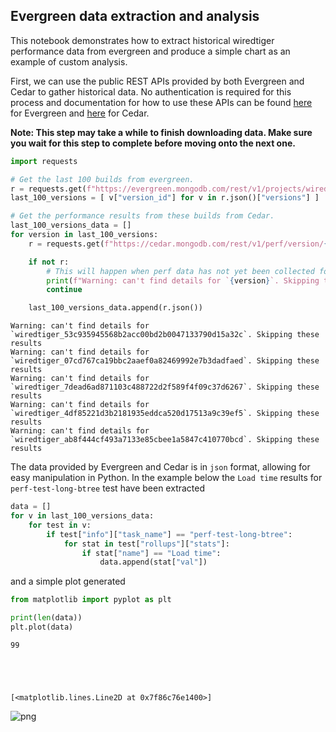 ## Evergreen data extraction and analysis
This notebook demonstrates how to extract historical wiredtiger performance data from evergreen and produce a simple chart as an example of custom analysis.

First, we can use the public REST APIs provided by both Evergreen and Cedar to gather historical data. No authentication is required for this process and documentation for how to use these APIs can be found [here](https://github.com/evergreen-ci/evergreen/wiki/REST-V1-Usage) for Evergreen and [here](https://github.com/evergreen-ci/cedar/wiki/Rest-V1-Usage) for Cedar.

**Note: This step may take a while to finish downloading data. Make sure you wait for this step to complete before moving onto the next one.**


```python
import requests

# Get the last 100 builds from evergreen.
r = requests.get(f"https://evergreen.mongodb.com/rest/v1/projects/wiredtiger/versions?limit=100")
last_100_versions = [ v["version_id"] for v in r.json()["versions"] ]

# Get the performance results from these builds from Cedar.
last_100_versions_data = []
for version in last_100_versions:
    r = requests.get(f"https://cedar.mongodb.com/rest/v1/perf/version/{version}")

    if not r:
        # This will happen when perf data has not yet been collected for the build, or if the job failed.
        print(f"Warning: can't find details for `{version}`. Skipping these results")
        continue

    last_100_versions_data.append(r.json())
```

    Warning: can't find details for `wiredtiger_53c935945568b2acc00bd2b0047133790d15a32c`. Skipping these results
    Warning: can't find details for `wiredtiger_07cd767ca19bbc2aaef0a82469992e7b3dadfaed`. Skipping these results
    Warning: can't find details for `wiredtiger_7dead6ad871103c488722d2f589f4f09c37d6267`. Skipping these results
    Warning: can't find details for `wiredtiger_4df85221d3b2181935eddca520d17513a9c39ef5`. Skipping these results
    Warning: can't find details for `wiredtiger_ab8f444cf493a7133e85cbee1a5847c410770bcd`. Skipping these results


The data provided by Evergreen and Cedar is in `json` format, allowing for easy manipulation in Python.
In the example below the `Load time` results for `perf-test-long-btree` test have been extracted


```python
data = []
for v in last_100_versions_data:
    for test in v:
        if test["info"]["task_name"] == "perf-test-long-btree":
            for stat in test["rollups"]["stats"]:
                if stat["name"] == "Load time":
                    data.append(stat["val"])
```

and a simple plot generated


```python
from matplotlib import pyplot as plt

print(len(data))
plt.plot(data)
```

    99





    [<matplotlib.lines.Line2D at 0x7f86c76e1400>]




    
![png](evergreen_analysis_files/evergreen_analysis_6_2.png)
    

